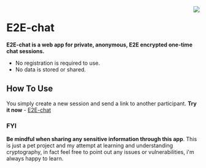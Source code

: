 <img align="right" src="https://user-images.githubusercontent.com/53393266/177538578-de6100bf-603f-497c-8802-ba6879a01c6f.png">

# E2E-chat

**E2E-chat is a web app for private, anonymous, E2E encrypted one-time chat sessions.**

- No registration is required to use.
- No data is stored or shared.

## How To Use

You simply create a new session and send a link to another participant. **Try it now** - [E2E-chat](https://webchat-k5jx4vrq7-crypt.vercel.app/)

### FYI
**Be mindful when sharing any sensitive information through this app**. This is just a pet project and my attempt at learning and understanding cryptography, in fact feel free to point out any issues or vulnerabilities, i'm always happy to learn.

